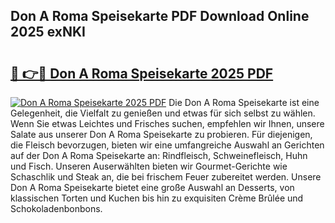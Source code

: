 ## Don A Roma Speisekarte PDF Download Online 2025 exNKI

# <h2><a href="http://gcd4k7.nevu.top/?p=Don+A+Roma+Speisekarte">🔗 👉🔴 Don A Roma Speisekarte 2025 PDF</a></h2>

[![Don A Roma Speisekarte 2025 PDF](https://i.imgur.com/dBaPXMq.png)](http://gcd4k7.nevu.top/?p=Don+A+Roma+Speisekarte)
Die Don A Roma Speisekarte ist eine Gelegenheit, die Vielfalt zu genießen und etwas für sich selbst zu wählen. Wenn Sie etwas Leichtes und Frisches suchen, empfehlen wir Ihnen, unsere Salate aus unserer Don A Roma Speisekarte zu probieren. Für diejenigen, die Fleisch bevorzugen, bieten wir eine umfangreiche Auswahl an Gerichten auf der Don A Roma Speisekarte an: Rindfleisch, Schweinefleisch, Huhn und Fisch. Unseren Auserwählten bieten wir Gourmet-Gerichte wie Schaschlik und Steak an, die bei frischem Feuer zubereitet werden. Unsere Don A Roma Speisekarte bietet eine große Auswahl an Desserts, von klassischen Torten und Kuchen bis hin zu exquisiten Crème Brûlée und Schokoladenbonbons.
